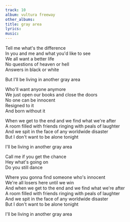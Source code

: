 ```yaml
---
track: 10
album: vultura freeway
other_albums:
title: gray area
lyrics: 
music: 
---
```

Tell me what's the difference  
In you and me and what you'd like to see  
We all want a better life  
No questions of heaven or hell  
Answers in black or white  
  
But I'll be living in another gray area  
  
Who'll want anyone anymore  
We just open our books and close the doors  
No one can be innocent  
Resigned to it  
And born without it  
  
When we get to the end and we find what we're after  
A room filled with friends ringing with peals of laughter  
And we spit in the face of any worldwide disaster  
But I don't want to be alone tonight  
  
I'll be living in another gray area  
  
Call me if you get the chance  
Hey what's going on  
Do you still dance  
  
Where you gonna find someone who's innocent  
We're all losers here until we win  
And when we get to the end and we find what we're after  
A room filled with friends ringing with peals of laughter  
And we spit in the face of any worldwide disaster  
But I don't want to be alone tonight  
  
I'll be living in another gray area  
